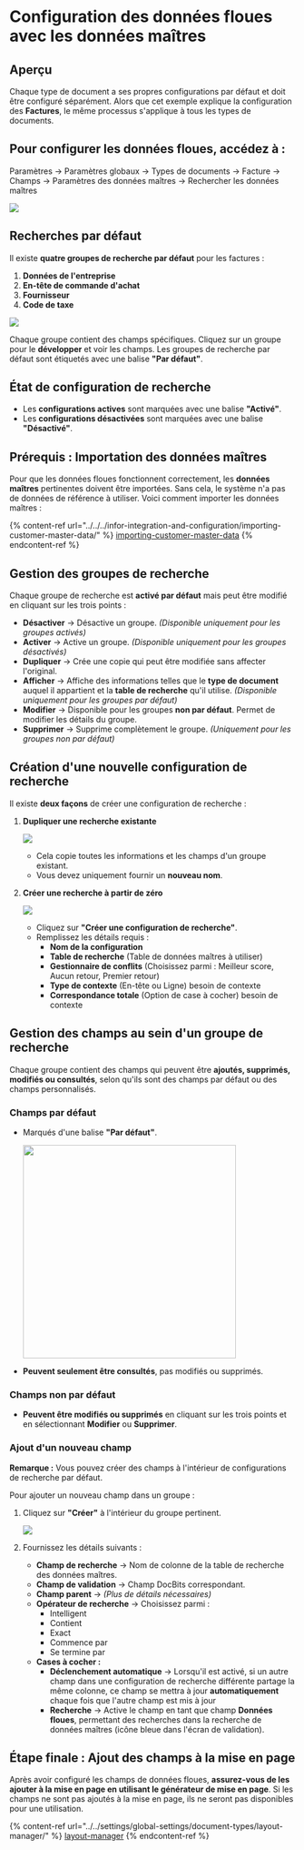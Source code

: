 # Configuration des données floues avec les données maîtres

## **Aperçu**

Chaque type de document a ses propres configurations par défaut et doit être configuré séparément. Alors que cet exemple explique la configuration des **Factures**, le même processus s'applique à tous les types de documents.

## Pour configurer les données floues, accédez à :

Paramètres → Paramètres globaux → Types de documents → Facture → Champs → Paramètres des données maîtres → Rechercher les données maîtres

![](https://docs.docbits.com/~gitbook/image?url=https%3A%2F%2F578966019-files.gitbook.io%2F%7E%2Ffiles%2Fv0%2Fb%2Fgitbook-x-prod.appspot.com%2Fo%2Fspaces%252FT2n2w4uDCJvv7CJ5zrdk%252Fuploads%252Fhnn2NcPGzVkUO0mLQWTy%252Fimage.png%3Falt%3Dmedia%26token%3De2f87385-fc48-4149-9bef-ca917a7328bd\&width=768\&dpr=4\&quality=100\&sign=116ee1da\&sv=2)

## **Recherches par défaut**

Il existe **quatre groupes de recherche par défaut** pour les factures :

1. **Données de l'entreprise**
2. **En-tête de commande d'achat**
3. **Fournisseur**
4. **Code de taxe**

![](https://docs.docbits.com/~gitbook/image?url=https%3A%2F%2F578966019-files.gitbook.io%2F%7E%2Ffiles%2Fv0%2Fb%2Fgitbook-x-prod.appspot.com%2Fo%2Fspaces%252FT2n2w4uDCJvv7CJ5zrdk%252Fuploads%252F4VxYFu8M62dXi6qGsPl3%252Fimage.png%3Falt%3Dmedia%26token%3Db2bc4690-805b-4b19-aa89-73f315889d88\&width=768\&dpr=4\&quality=100\&sign=835f513a\&sv=2)

Chaque groupe contient des champs spécifiques. Cliquez sur un groupe pour le **développer** et voir les champs. Les groupes de recherche par défaut sont étiquetés avec une balise **"Par défaut"**.

## **État de configuration de recherche**

* Les **configurations actives** sont marquées avec une balise **"Activé"**.
* Les **configurations désactivées** sont marquées avec une balise **"Désactivé"**.

## **Prérequis : Importation des données maîtres**

Pour que les données floues fonctionnent correctement, les **données maîtres** pertinentes doivent être importées. Sans cela, le système n'a pas de données de référence à utiliser. Voici comment importer les données maîtres :

{% content-ref url="../../../infor-integration-and-configuration/importing-customer-master-data/" %}
[importing-customer-master-data](../../../infor-integration-and-configuration/importing-customer-master-data/)
{% endcontent-ref %}

## **Gestion des groupes de recherche**

Chaque groupe de recherche est **activé par défaut** mais peut être modifié en cliquant sur les trois points :

* **Désactiver** → Désactive un groupe. _(Disponible uniquement pour les groupes activés)_
* **Activer** → Active un groupe. _(Disponible uniquement pour les groupes désactivés)_
* **Dupliquer** → Crée une copie qui peut être modifiée sans affecter l'original.
* **Afficher** → Affiche des informations telles que le **type de document** auquel il appartient et la **table de recherche** qu'il utilise. _(Disponible uniquement pour les groupes par défaut)_
* **Modifier** → Disponible pour les groupes **non par défaut**. Permet de modifier les détails du groupe.
* **Supprimer** → Supprime complètement le groupe. _(Uniquement pour les groupes non par défaut)_

## **Création d'une nouvelle configuration de recherche**

Il existe **deux façons** de créer une configuration de recherche :

1.  **Dupliquer une recherche existante**

    ![](https://docs.docbits.com/~gitbook/image?url=https%3A%2F%2F578966019-files.gitbook.io%2F%7E%2Ffiles%2Fv0%2Fb%2Fgitbook-x-prod.appspot.com%2Fo%2Fspaces%252FT2n2w4uDCJvv7CJ5zrdk%252Fuploads%252FZUlPcWGrx1oITQS3tgZP%252Fimage.png%3Falt%3Dmedia%26token%3D59fb300d-836e-40d0-84b7-4a405cf7f321\&width=768\&dpr=4\&quality=100\&sign=3442db8f\&sv=2)

    * Cela copie toutes les informations et les champs d'un groupe existant.
    * Vous devez uniquement fournir un **nouveau nom**.
2.  **Créer une recherche à partir de zéro**

    ![](https://docs.docbits.com/~gitbook/image?url=https%3A%2F%2F578966019-files.gitbook.io%2F%7E%2Ffiles%2Fv0%2Fb%2Fgitbook-x-prod.appspot.com%2Fo%2Fspaces%252FT2n2w4uDCJvv7CJ5zrdk%252Fuploads%252FNbEpo2p5Q8D1d7DUchBF%252Fimage.png%3Falt%3Dmedia%26token%3D401314b5-44d0-47df-b3e6-69fea83cce82\&width=768\&dpr=4\&quality=100\&sign=1d0ce322\&sv=2)

    * Cliquez sur **"Créer une configuration de recherche"**.
    * Remplissez les détails requis :
      * **Nom de la configuration**
      * **Table de recherche** (Table de données maîtres à utiliser)
      * **Gestionnaire de conflits** (Choisissez parmi : Meilleur score, Aucun retour, Premier retour)
      * **Type de contexte** (En-tête ou Ligne) besoin de contexte
      * **Correspondance totale** (Option de case à cocher) besoin de contexte

## **Gestion des champs au sein d'un groupe de recherche**

Chaque groupe contient des champs qui peuvent être **ajoutés, supprimés, modifiés ou consultés**, selon qu'ils sont des champs par défaut ou des champs personnalisés.

### **Champs par défaut**

*   Marqués d'une balise **"Par défaut"**.

    <div align="left"><img src="https://docs.docbits.com/~gitbook/image?url=https%3A%2F%2F578966019-files.gitbook.io%2F%7E%2Ffiles%2Fv0%2Fb%2Fgitbook-x-prod.appspot.com%2Fo%2Fspaces%252FT2n2w4uDCJvv7CJ5zrdk%252Fuploads%252Fh37McVpB0tBo5wqiAttR%252Fimage.png%3Falt%3Dmedia%26token%3Dcabce083-83a5-4881-a64f-88a8757df49b&#x26;width=768&#x26;dpr=4&#x26;quality=100&#x26;sign=b3739019&#x26;sv=2" alt="" width="375"></div>
* **Peuvent seulement être consultés**, pas modifiés ou supprimés.

### **Champs non par défaut**

* **Peuvent être modifiés ou supprimés** en cliquant sur les trois points et en sélectionnant **Modifier** ou **Supprimer**.

### **Ajout d'un nouveau champ**

**Remarque :** Vous pouvez créer des champs à l'intérieur de configurations de recherche par défaut.

Pour ajouter un nouveau champ dans un groupe :

1.  Cliquez sur **"Créer"** à l'intérieur du groupe pertinent.

    ![](https://docs.docbits.com/~gitbook/image?url=https%3A%2F%2F578966019-files.gitbook.io%2F%7E%2Ffiles%2Fv0%2Fb%2Fgitbook-x-prod.appspot.com%2Fo%2Fspaces%252FT2n2w4uDCJvv7CJ5zrdk%252Fuploads%252FvmIXTEQQHKKNbvTJj1b4%252Fimage.png%3Falt%3Dmedia%26token%3D8569867b-9f5b-4865-90bd-f2e41e846979\&width=768\&dpr=4\&quality=100\&sign=603cb7df\&sv=2)
2. Fournissez les détails suivants :
   * **Champ de recherche** → Nom de colonne de la table de recherche des données maîtres.
   * **Champ de validation** → Champ DocBits correspondant.
   * **Champ parent** → _(Plus de détails nécessaires)_
   * **Opérateur de recherche** → Choisissez parmi :
     * Intelligent
     * Contient
     * Exact
     * Commence par
     * Se termine par
   * **Cases à cocher :**
     * **Déclenchement automatique** → Lorsqu'il est activé, si un autre champ dans une configuration de recherche différente partage la même colonne, ce champ se mettra à jour **automatiquement** chaque fois que l'autre champ est mis à jour
     * **Recherche** → Active le champ en tant que champ **Données floues**, permettant des recherches dans la recherche de données maîtres (icône bleue dans l'écran de validation).

## **Étape finale : Ajout des champs à la mise en page**

Après avoir configuré les champs de données floues, **assurez-vous de les ajouter à la mise en page en utilisant le générateur de mise en page**. Si les champs ne sont pas ajoutés à la mise en page, ils ne seront pas disponibles pour une utilisation.

{% content-ref url="../../settings/global-settings/document-types/layout-manager/" %}
[layout-manager](../../settings/global-settings/document-types/layout-manager/)
{% endcontent-ref %}
